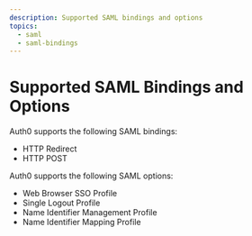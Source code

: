 ```yaml
---
description: Supported SAML bindings and options
topics:
  - saml
  - saml-bindings
---
```


# Supported SAML Bindings and Options

Auth0 supports the following SAML bindings:

* HTTP Redirect
* HTTP POST

Auth0 supports the following SAML options:

* Web Browser SSO Profile
* Single Logout Profile
* Name Identifier Management Profile
* Name Identifier Mapping Profile
